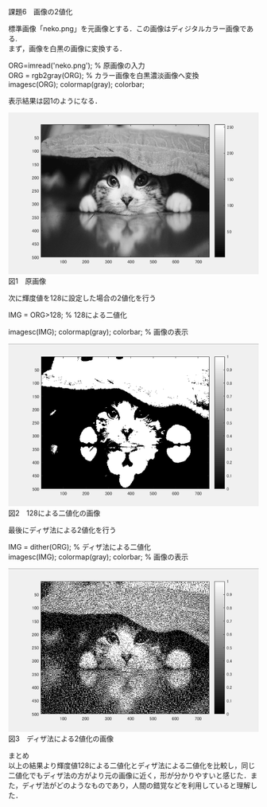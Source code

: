 課題6　画像の2値化

標準画像「neko.png」を元画像とする．この画像はディジタルカラー画像である.  
まず，画像を白黒の画像に変換する．

ORG=imread('neko.png'); % 原画像の入力  
ORG = rgb2gray(ORG); % カラー画像を白黒濃淡画像へ変換  
imagesc(ORG); colormap(gray); colorbar;

表示結果は図1のようになる．


![原画像](https://github.com/inagaki-toshihiro/report/blob/master/image/kadai6-1.png)  
図1　原画像

次に輝度値を128に設定した場合の2値化を行う

IMG = ORG>128; % 128による二値化

imagesc(IMG); colormap(gray); colorbar; % 画像の表示


![原画像](https://github.com/inagaki-toshihiro/report/blob/master/image/kadai6-2.png)  
図2　128による二値化の画像

最後にディザ法による2値化を行う

IMG = dither(ORG); % ディザ法による二値化  
imagesc(IMG); colormap(gray); colorbar; % 画像の表示  


![原画像](https://github.com/inagaki-toshihiro/report/blob/master/image/kadai6-3.png)  
図3　ディザ法による2値化の画像

まとめ  
以上の結果より輝度値128による二値化とディザ法による二値化を比較し，同じ二値化でもディザ法の方がより元の画像に近く，形が分かりやすいと感じた．また，ディザ法がどのようなものであり，人間の錯覚などを利用していると理解した．
